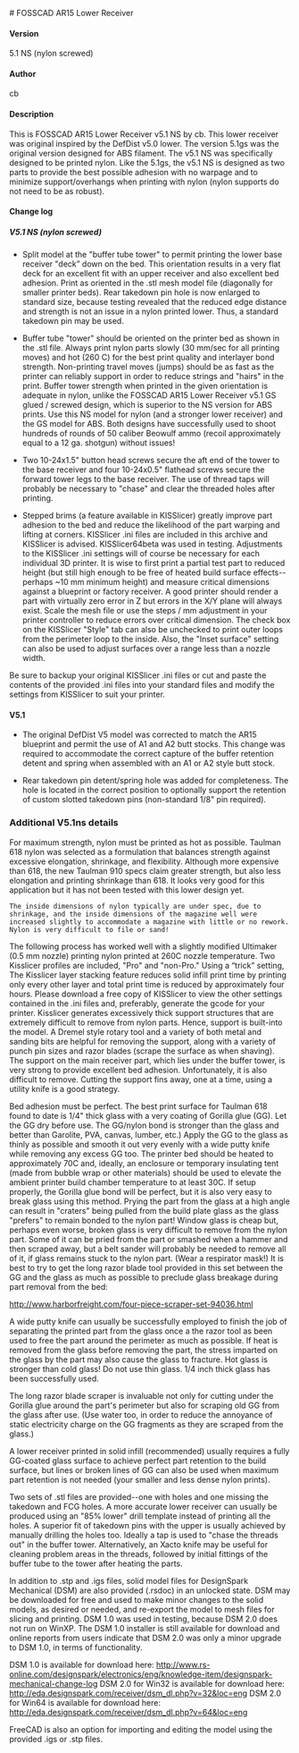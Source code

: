 #﻿ FOSSCAD AR15 Lower Receiver

#### Version
5.1 NS (nylon screwed)

#### Author
cb


#### Description

This is FOSSCAD AR15 Lower Receiver v5.1 NS by cb.  This lower receiver was original inspired by the DefDist v5.0 lower.  The version 5.1gs was the original version designed for ABS filament. The v5.1 NS was specifically designed to be printed nylon. Like the 5.1gs, the v5.1 NS is designed as two parts to provide the best possible adhesion with no warpage and to minimize support/overhangs when printing with nylon (nylon supports do not need to be as robust). 

#### Change log

##### V5.1 NS (nylon screwed)

* Split model at the "buffer tube tower" to permit printing the lower base receiver "deck” down on the bed. This orientation results in a very flat deck for an excellent fit with an upper receiver and also excellent bed adhesion. Print as oriented in the .stl mesh model file (diagonally for smaller printer beds). Rear takedown pin hole is now enlarged to standard size, because testing revealed that the reduced edge distance and strength is not an issue in a nylon printed lower. Thus, a standard takedown pin may be used.

* Buffer tube "tower" should be oriented on the printer bed as shown in the .stl file. Always print nylon parts slowly (30 mm/sec for all printing moves) and hot (260 C) for the best print quality and interlayer bond strength. Non-printing travel moves (jumps) should be as fast as the printer can reliably support in order to reduce strings and "hairs" in the print. Buffer tower strength when printed in the given orientation is adequate in nylon, unlike the FOSSCAD AR15 Lower Receiver v5.1 GS glued / screwed design, which is superior to the NS version for ABS prints. Use this NS model for nylon (and a stronger lower receiver) and the GS model for ABS. Both designs have successfully used to shoot hundreds of rounds of 50 caliber Beowulf ammo (recoil approximately equal to a 12 ga. shotgun) without issues!

* Two 10-24x1.5" button head screws secure the aft end of the tower to the base receiver and four 10-24x0.5" flathead screws secure the forward tower legs to the base receiver. The use of thread taps will probably be necessary to "chase" and clear the threaded holes after printing.

* Stepped brims (a feature available in KISSlicer) greatly improve part adhesion to the bed and reduce the likelihood of the part warping and lifting at corners. KISSlicer .ini files are included in this archive and KISSlicer is advised. KISSlicer64beta was used in testing. Adjustments to the KISSlicer .ini settings will of course be necessary for each individual 3D printer. It is wise to first print a partial test part to reduced height (but still high enough to be free of heated build surface effects--perhaps ~10 mm minimum height) and measure critical dimensions against a blueprint or factory receiver. A good printer should render a part with virtually zero error in Z but errors in the X/Y plane will always exist. Scale the mesh file or use the steps / mm adjustment in your printer controller to reduce errors over critical dimension. The check box on the KISSlicer "Style" tab can also be unchecked to print outer loops from the perimeter loop to the inside. Also, the "Inset surface" setting can also be used to adjust surfaces over a range less than a nozzle width.

Be sure to backup your original KISSlicer .ini files or cut and paste the contents of the provided .ini files into your standard files and modify the settings from KISSlicer to suit your printer.

#### V5.1

* The original DefDist V5 model was corrected to match the AR15 blueprint and permit the use of A1 and A2 butt stocks. This change was required to accommodate the correct capture of the buffer retention detent and spring when assembled with an A1 or A2 style butt stock.

* Rear takedown pin detent/spring hole was added for completeness. The hole is located in the correct position to optionally support the retention of custom slotted takedown pins (non-standard 1/8" pin required).


### Additional V5.1ns details

For maximum strength, nylon must be printed as hot as possible. Taulman 618 nylon was selected as a formulation that balances strength against excessive elongation, shrinkage, and flexibility. Although more expensive than 618, the new Taulman 910 specs claim greater strength, but also less elongation and printing shrinkage than 618. It looks very good for this application but it has not been tested with this lower design yet.

	The inside dimensions of nylon typically are under spec, due to shrinkage, and the inside dimensions of the magazine well were increased slightly to accommodate a magazine with little or no rework. Nylon is very difficult to file or sand!

The following process has worked well with a slightly modified Ultimaker (0.5 mm nozzle) printing nylon printed at 260C nozzle temperature.  Two Kisslicer profiles are included, "Pro" and "non-Pro."  Using a “trick” setting, The Kisslicer layer stacking feature reduces solid infill print time by printing only every other layer and total print time is reduced by approximately four hours. Please download a free copy of KISSlicer to view the other settings contained in the .ini files and, preferably, generate the gcode for your printer. Kisslicer generates excessively thick support structures that are extremely difficult to remove from nylon parts.  Hence, support is built-into the model. A Dremel style rotary tool and a variety of both metal and sanding bits are helpful for removing the support, along with a variety of punch pin sizes and razor blades (scrape the surface as when shaving). The support on the main receiver part, which lies under the buffer tower, is very strong to provide excellent bed adhesion. Unfortunately, it is also difficult to remove. Cutting the support fins away, one at a time, using a utility knife is a good strategy.


Bed adhesion must be perfect. The best print surface for Taulman 618 found to date is 1/4" thick glass with a very coating of Gorilla glue (GG). Let the GG dry before use. The GG/nylon bond is stronger than the glass and better than Garolite, PVA, canvas, lumber, etc.) Apply the GG to the glass as thinly as possible and smooth it out very evenly with a wide putty knife while removing any excess GG too. The printer bed should be heated to approximately 70C and, ideally, an enclosure or temporary insulating tent (made from bubble wrap or other materials) should be used to elevate the ambient printer build chamber temperature to at least 30C. If setup properly, the Gorilla glue bond will be perfect, but it is also very easy to break glass using this method. Prying the part from the glass at a high angle can result in "craters" being pulled from the build plate glass as the glass "prefers" to remain bonded to the nylon part! Window glass is cheap but, perhaps even worse, broken glass is very difficult to remove from the nylon part. Some of it can be pried from the part or smashed when a hammer and then scraped away, but a belt sander will probably be needed to remove all of it, if glass remains stuck to the nylon part. (Wear a respirator mask!) It is best to try to get the long razor blade tool provided in this set between the GG and the glass as much as possible to preclude glass breakage during part removal from the bed:

http://www.harborfreight.com/four-piece-scraper-set-94036.html

A wide putty knife can usually be successfully employed to finish the job of separating the printed part from the glass once a the razor tool as been used to free the part around the perimeter as much as possible. If heat is removed from the glass before removing the part, the stress imparted on the glass by the part may also cause the glass to fracture. Hot glass is stronger than cold glass! Do not use thin glass. 1/4 inch thick glass has been successfully used.

The long razor blade scraper is invaluable not only for cutting under the Gorilla glue around the part's perimeter but also for scraping old GG from the glass after use. (Use water too, in order to reduce the annoyance of static electricity charge on the GG fragments as they are scraped from the glass.) 

A lower receiver printed in solid infill (recommended) usually requires a fully GG-coated glass surface to achieve perfect part retention to the build surface, but lines or broken lines of GG can also be used when maximum part retention is not needed (your smaller and less dense nylon prints).

Two sets of .stl files are provided--one with holes and one missing the takedown and FCG holes. A more accurate lower receiver can usually be produced using an "85% lower" drill template instead of printing all the holes. A superior fit of takedown pins with the upper is usually achieved by manually drilling the holes too. Ideally a tap is used to "chase the threads out" in the buffer tower. Alternatively, an Xacto knife may be useful for cleaning problem areas in the threads, followed by initial fittings of the buffer tube to the tower after heating the parts.

In addition to .stp and .igs files, solid model files for DesignSpark Mechanical (DSM) are also provided (.rsdoc) in an unlocked state. DSM may be downloaded for free and used to make minor changes to the solid models, as desired or needed, and re-export the model to mesh files for slicing and printing. DSM 1.0 was used in testing, because DSM 2.0 does not run on WinXP. The DSM 1.0 installer is still available for download and online reports from users indicate that DSM 2.0 was only a minor upgrade to DSM 1.0, in terms of functionality.

DSM 1.0 is available for download here: http://www.rs-online.com/designspark/electronics/eng/knowledge-item/designspark-mechanical-change-log
DSM 2.0 for Win32 is available for download here: http://eda.designspark.com/receiver/dsm_dl.php?v=32&loc=eng
DSM 2.0 for Win64 is available for download here: http://eda.designspark.com/receiver/dsm_dl.php?v=64&loc=eng

FreeCAD is also an option for importing and editing the model using the provided .igs or .stp files.
